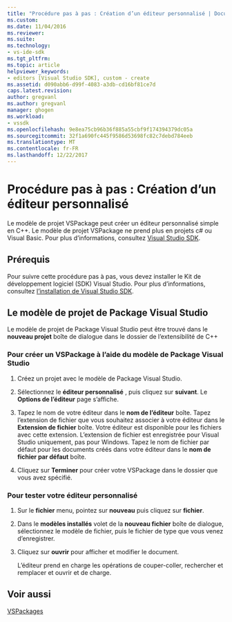 ```yaml
---
title: "Procédure pas à pas : Création d’un éditeur personnalisé | Documents Microsoft"
ms.custom: 
ms.date: 11/04/2016
ms.reviewer: 
ms.suite: 
ms.technology:
- vs-ide-sdk
ms.tgt_pltfrm: 
ms.topic: article
helpviewer_keywords:
- editors [Visual Studio SDK], custom - create
ms.assetid: d090abb6-d99f-4083-a3db-cd16bf81ce7d
caps.latest.revision: 
author: gregvanl
ms.author: gregvanl
manager: ghogen
ms.workload:
- vssdk
ms.openlocfilehash: 9e8ea75cb96b36f885a55cbf9f174394379dc05a
ms.sourcegitcommit: 32f1a690fc445f9586d53698fc82c7debd784eeb
ms.translationtype: MT
ms.contentlocale: fr-FR
ms.lasthandoff: 12/22/2017
---
```

# <a name="walkthrough-creating-a-custom-editor"></a>Procédure pas à pas : Création d’un éditeur personnalisé
Le modèle de projet VSPackage peut créer un éditeur personnalisé simple en C++.  Le modèle de projet VSPackage ne prend plus en projets c# ou Visual Basic. Pour plus d’informations, consultez [Visual Studio SDK](../extensibility/visual-studio-sdk.md).  
  
## <a name="prerequisites"></a>Prérequis  
 Pour suivre cette procédure pas à pas, vous devez installer le Kit de développement logiciel (SDK) Visual Studio. Pour plus d’informations, consultez [l’installation de Visual Studio SDK](../extensibility/installing-the-visual-studio-sdk.md).  
  
## <a name="the-visual-studio-package-project-template"></a>Le modèle de projet de Package Visual Studio  
 Le modèle de projet de Package Visual Studio peut être trouvé dans le **nouveau projet** boîte de dialogue dans le dossier de l’extensibilité de C++  
  
### <a name="to-create-a-vspackage-using-the-visual-studio-package-template"></a>Pour créer un VSPackage à l’aide du modèle de Package Visual Studio  
  
1.  Créez un projet avec le modèle de Package Visual Studio.  
  
2.  Sélectionnez le **éditeur personnalisé** , puis cliquez sur **suivant**. Le **Options de l’éditeur** page s’affiche.  
  
3.  Tapez le nom de votre éditeur dans le **nom de l’éditeur** boîte. Tapez l’extension de fichier que vous souhaitez associer à votre éditeur dans le **Extension de fichier** boîte. Votre éditeur est disponible pour les fichiers avec cette extension. L’extension de fichier est enregistrée pour Visual Studio uniquement, pas pour Windows. Tapez le nom de fichier par défaut pour les documents créés dans votre éditeur dans le **nom de fichier par défaut** boîte.  
  
4.  Cliquez sur **Terminer** pour créer votre VSPackage dans le dossier que vous avez spécifié.  
  
### <a name="to-test-your-custom-editor"></a>Pour tester votre éditeur personnalisé  
  
1.  Sur le **fichier** menu, pointez sur **nouveau** puis cliquez sur **fichier**.  
  
2.  Dans le **modèles installés** volet de la **nouveau fichier** boîte de dialogue, sélectionnez le modèle de fichier, puis le fichier de type que vous venez d’enregistrer.  
  
3.  Cliquez sur **ouvrir** pour afficher et modifier le document.  
  
     L’éditeur prend en charge les opérations de couper-coller, rechercher et remplacer et ouvrir et de charge.  
  
## <a name="see-also"></a>Voir aussi  
 [VSPackages](../extensibility/internals/vspackages.md)
